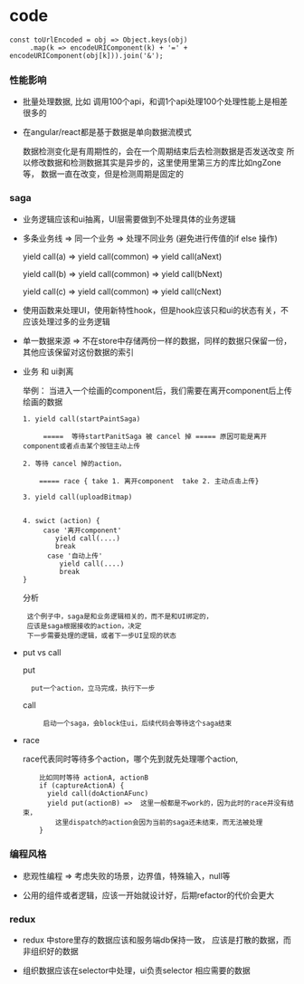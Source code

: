 # code

```
const toUrlEncoded = obj => Object.keys(obj)
     .map(k => encodeURIComponent(k) + '=' + encodeURIComponent(obj[k])).join('&');
```

### 性能影响
 + 批量处理数据, 比如 调用100个api，和调1个api处理100个处理性能上是相差很多的
 
 + 在angular/react都是基于数据是单向数据流模式
 
   数据检测变化是有周期性的，会在一个周期结束后去检测数据是否发送改变
   所以修改数据和检测数据其实是异步的，这里使用里第三方的库比如ngZone等，
   数据一直在改变，但是检测周期是固定的

### saga
 + 业务逻辑应该和ui抽离，UI层需要做到不处理具体的业务逻辑
 + 多条业务线 => 同一个业务 => 处理不同业务 (避免进行传值的if else 操作)
   
    yield call(a) => yield call(common) => yield call(aNext)
    
    yield call(b) => yield call(common) => yield call(bNext)
    
    yield call(c) => yield call(common) => yield call(cNext)
    
 +  使用函数来处理UI，使用新特性hook，但是hook应该只和ui的状态有关，不应该处理过多的业务逻辑
 
 +  单一数据来源 =>  不在store中存储两份一样的数据，同样的数据只保留一份，其他应该保留对这份数据的索引
 
 +  业务 和 ui剥离
  
     举例：  当进入一个绘画的component后，我们需要在离开component后上传绘画的数据
     
        1. yield call(startPaintSaga) 

             =====  等待startPanitSaga 被 cancel 掉 ===== 原因可能是离开component或者点击某个按钮主动上传
        
        2. 等待 cancel 掉的action，
        
            ===== race { take 1. 离开component  take 2. 主动点击上传}
            
        3. yield call(uploadBitmap)
         
        
        4. swict (action) {
             case '离开component'
                yield call(....)
                break
              case '自动上传'
                 yield call(....)
                 break
        }
      分析
         
         这个例子中，saga是和业务逻辑相关的，而不是和UI绑定的，
         应该是saga根据接收的action，决定
         下一步需要处理的逻辑，或者下一步UI呈现的状态
         
    
+  put  vs  call
    
      put 
            
         put一个action，立马完成，执行下一步

      call 
           
            启动一个saga，会block住ui，后续代码会等待这个saga结束
            
+  race
      
      race代表同时等待多个action，哪个先到就先处理哪个action,
           
           比如同时等待 actionA, actionB
           if (captureActionA) {
             yield call(doActionAFunc)
             yield put(actionB) =>  这里一般都是不work的，因为此时的race并没有结束，
               这里dispatch的action会因为当前的saga还未结束，而无法被处理
           }
           
            



### 编程风格
 
 +  悲观性编程 => 考虑失败的场景，边界值，特殊输入，null等
 
 +  公用的组件或者逻辑，应该一开始就设计好，后期refactor的代价会更大


### redux

 + redux 中store里存的数据应该和服务端db保持一致， 应该是打散的数据，而非组织好的数据

 + 组织数据应该在selector中处理，ui负责selector 相应需要的数据
    
 

